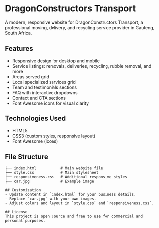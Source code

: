 # DragonConstructors Transport

A modern, responsive website for DragonConstructors Transport, a professional moving, delivery, and recycling service provider in Gauteng, South Africa.

## Features
- Responsive design for desktop and mobile
- Service listings: removals, deliveries, recycling, rubble removal, and more
- Areas served grid
- Local specialized services grid
- Team and testimonials sections
- FAQ with interactive dropdowns
- Contact and CTA sections
- Font Awesome icons for visual clarity

## Technologies Used
- HTML5
- CSS3 (custom styles, responsive layout)
- Font Awesome (icons)

## File Structure
```
├── index.html           # Main website file
├── style.css            # Main stylesheet
├── responsiveness.css   # Additional responsive styles
├── car.jpg              # Example image

## Customization
- Update content in `index.html` for your business details.
- Replace `car.jpg` with your own images.
- Adjust colors and layout in `style.css` and `responsiveness.css`.

## License
This project is open source and free to use for commercial and personal purposes.
